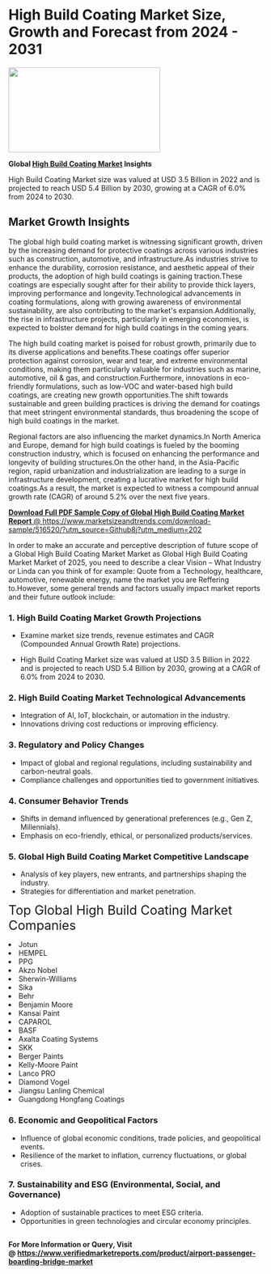 <H1>High Build Coating Market Size, Growth and Forecast from 2024 - 2031</H1><img class="aligncenter size-medium wp-image-584254" src="https://thirdeyenews.in/wp-content/uploads/2024/09/Global-Market-Research-300x168.jpeg" alt="" width="300" height="168" /><p><strong>Global&nbsp;<a href="https://www.marketsizeandtrends.com/download-sample/516520/?utm_source=Github8j?utm_medium=202">High Build Coating Market</a> Insights</strong></p><p>High Build Coating Market size was valued at USD 3.5 Billion in 2022 and is projected to reach USD 5.4 Billion by 2030, growing at a CAGR of 6.0% from 2024 to 2030.</p><p><h2>Market Growth Insights</h2> <p>The global high build coating market is witnessing significant growth, driven by the increasing demand for protective coatings across various industries such as construction, automotive, and infrastructure.As industries strive to enhance the durability, corrosion resistance, and aesthetic appeal of their products, the adoption of high build coatings is gaining traction.These coatings are especially sought after for their ability to provide thick layers, improving performance and longevity.Technological advancements in coating formulations, along with growing awareness of environmental sustainability, are also contributing to the market's expansion.Additionally, the rise in infrastructure projects, particularly in emerging economies, is expected to bolster demand for high build coatings in the coming years.</p> <p><a href="#"></a></p> <p>The high build coating market is poised for robust growth, primarily due to its diverse applications and benefits.These coatings offer superior protection against corrosion, wear and tear, and extreme environmental conditions, making them particularly valuable for industries such as marine, automotive, oil & gas, and construction.Furthermore, innovations in eco-friendly formulations, such as low-VOC and water-based high build coatings, are creating new growth opportunities.The shift towards sustainable and green building practices is driving the demand for coatings that meet stringent environmental standards, thus broadening the scope of high build coatings in the market.</p> <p>Regional factors are also influencing the market dynamics.In North America and Europe, demand for high build coatings is fueled by the booming construction industry, which is focused on enhancing the performance and longevity of building structures.On the other hand, in the Asia-Pacific region, rapid urbanization and industrialization are leading to a surge in infrastructure development, creating a lucrative market for high build coatings.As a result, the market is expected to witness a compound annual growth rate (CAGR) of around 5.2% over the next five years.</p> <p><a href="#"></p><p><span class=""><strong>Download Full PDF Sample Copy of Global High Build Coating Market Report</strong> @ <a href="https://www.marketsizeandtrends.com/download-sample/516520/?utm_source=Github8j?utm_medium=202" target="_blank">https://www.marketsizeandtrends.com/download-sample/516520/?utm_source=Github8j?utm_medium=202</a></span></p><p>In order to make an accurate and perceptive description of future scope of a Global&nbsp;High Build Coating Market Market as Global&nbsp;High Build Coating Market Market of 2025, you need to describe a clear Vision &ndash; What Industry or Linda can you think of for example: Quote from a Technology, healthcare, automotive, renewable energy, name the market you are Reffering to.However, some general trends and factors usually impact market reports and their future outlook include:</p><h3>1.&nbsp;<strong>High Build Coating Market Growth Projections</strong></h3><ul><li>Examine market size trends, revenue estimates and CAGR (Compounded Annual Growth Rate) projections.</li><li><p>High Build Coating Market size was valued at USD 3.5 Billion in 2022 and is projected to reach USD 5.4 Billion by 2030, growing at a CAGR of 6.0% from 2024 to 2030.</p></li></ul><h3>2.&nbsp;<strong>High Build Coating Market Technological Advancements</strong></h3><ul><li>Integration of AI, IoT, blockchain, or automation in the industry.</li><li>Innovations driving cost reductions or improving efficiency.</li></ul><h3>3.&nbsp;<strong>Regulatory and Policy Changes</strong></h3><ul><li>Impact of global and regional regulations, including sustainability and carbon-neutral goals.</li><li>Compliance challenges and opportunities tied to government initiatives.</li></ul><h3>4.&nbsp;<strong>Consumer Behavior Trends</strong></h3><ul><li>Shifts in demand influenced by generational preferences (e.g., Gen Z, Millennials).</li><li>Emphasis on eco-friendly, ethical, or personalized products/services.</li></ul><h3>5.&nbsp;<strong>Global High Build Coating Market Competitive Landscape</strong></h3><ul><li>Analysis of key players, new entrants, and partnerships shaping the industry.</li><li>Strategies for differentiation and market penetration.</li></ul><p data-pm-slice="1 1 []"><span style="color: inherit; font-family: inherit; font-size: 25px;">Top Global High Build Coating Market Companies</span></p><div class="" data-test-id=""><p><li>Jotun</li><li> HEMPEL</li><li> PPG</li><li> Akzo Nobel</li><li> Sherwin-Williams</li><li> Sika</li><li> Behr</li><li> Benjamin Moore</li><li> Kansai Paint</li><li> CAPAROL</li><li> BASF</li><li> Axalta Coating Systems</li><li> SKK</li><li> Berger Paints</li><li> Kelly-Moore Paint</li><li> Lanco PRO</li><li> Diamond Vogel</li><li> Jiangsu Lanling Chemical</li><li> Guangdong Hongfang Coatings</li></p></div><h3>6.&nbsp;<strong>Economic and Geopolitical Factors</strong></h3><ul><li>Influence of global economic conditions, trade policies, and geopolitical events.</li><li>Resilience of the market to inflation, currency fluctuations, or global crises.</li></ul><h3>7.&nbsp;<strong>Sustainability and ESG (Environmental, Social, and Governance)</strong></h3><ul><li>Adoption of sustainable practices to meet ESG criteria.</li><li>Opportunities in green technologies and circular economy principles.</li></ul><h2><strong style="font-size: 14px;">For More Information or Query, Visit @&nbsp;</strong><a style="background-color: #ffffff; font-size: 14px;" href="https://www.marketsizeandtrends.com/report/high-build-coating-market/" target="_blank">https://www.verifiedmarketreports.com/product/airport-passenger-boarding-bridge-market</a></h2>